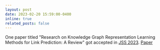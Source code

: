 ```yaml
---
layout: post
date: 2023-02-20 15:59:00-0400
inline: true
related_posts: false
---
```


One paper titled "Research on Knowledge Graph Representation Learning Methods for Link Prediction: A Review" got accepted in
[JSS 2023](http://www.jos.org.cn/jos/article/html/6902). 
[Paper](assets/pdf/JournalOfSoftware2023-KGRepSurvey.pdf)
